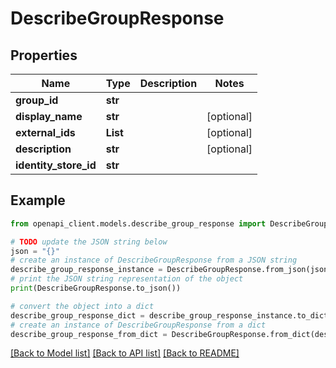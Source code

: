 # DescribeGroupResponse


## Properties

Name | Type | Description | Notes
------------ | ------------- | ------------- | -------------
**group_id** | **str** |  | 
**display_name** | **str** |  | [optional] 
**external_ids** | **List** |  | [optional] 
**description** | **str** |  | [optional] 
**identity_store_id** | **str** |  | 

## Example

```python
from openapi_client.models.describe_group_response import DescribeGroupResponse

# TODO update the JSON string below
json = "{}"
# create an instance of DescribeGroupResponse from a JSON string
describe_group_response_instance = DescribeGroupResponse.from_json(json)
# print the JSON string representation of the object
print(DescribeGroupResponse.to_json())

# convert the object into a dict
describe_group_response_dict = describe_group_response_instance.to_dict()
# create an instance of DescribeGroupResponse from a dict
describe_group_response_from_dict = DescribeGroupResponse.from_dict(describe_group_response_dict)
```
[[Back to Model list]](../README.md#documentation-for-models) [[Back to API list]](../README.md#documentation-for-api-endpoints) [[Back to README]](../README.md)


